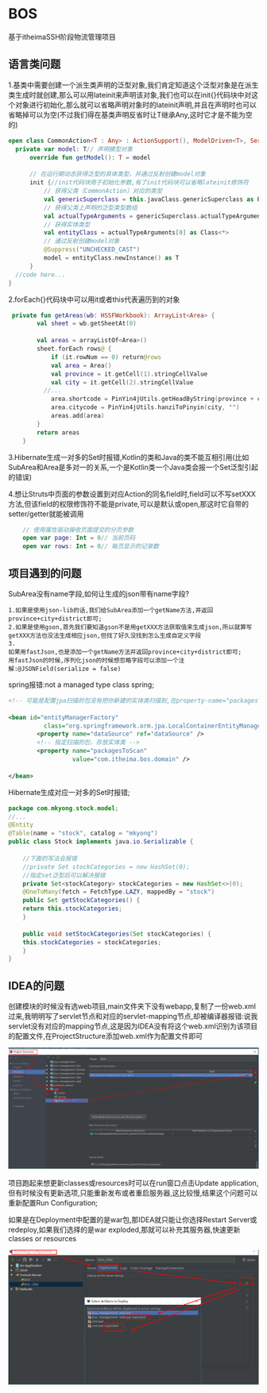 # BOS
基于itheimaSSH阶段物流管理项目


## 语言类问题

1.基类中需要创建一个派生类声明的泛型对象,我们肯定知道这个泛型对象是在派生类生成时就创建,那么可以用lateinit来声明该对象,我们也可以在init{}代码块中对这个对象进行初始化,那么就可以省略声明对象时的lateinit声明,并且在声明时也可以省略掉可以为空(不过我们得在基类声明反省时让T继承Any,这时它才是不能为空的)

```kotlin
open class CommonAction<T : Any> : ActionSupport(), ModelDriven<T>, ServletResponseAware {
  private var model: T// 声明模型对象
      override fun getModel(): T = model

      // 在运行期动态获得泛型的具体类型，并通过反射创建model对象
      init {//init代码块用于初始化参数,有了init代码块可以省略lateinit修饰符
          // 获得父类（CommonAction）对应的类型
          val genericSuperclass = this.javaClass.genericSuperclass as ParameterizedType
          // 获得父类上声明的泛型类型数组
          val actualTypeArguments = genericSuperclass.actualTypeArguments
          // 获得实体类型
          val entityClass = actualTypeArguments[0] as Class<*>
          // 通过反射创建model对象
          @Suppress("UNCHECKED_CAST")
          model = entityClass.newInstance() as T
      }
  //code here...
}
```



2.forEach{}代码块中可以用it或者this代表遍历到的对象

```kotlin
 private fun getAreas(wb: HSSFWorkbook): ArrayList<Area> {
        val sheet = wb.getSheetAt(0)

        val areas = arrayListOf<Area>()
        sheet.forEach rows@ {
            if (it.rowNum == 0) return@rows
            val area = Area()
            val province = it.getCell(1).stringCellValue
            val city = it.getCell(2).stringCellValue           
          //...
            area.shortcode = PinYin4jUtils.getHeadByString(province + city + district).joinToString("")
            area.citycode = PinYin4jUtils.hanziToPinyin(city, "")
            areas.add(area)
        }
        return areas
    }
```



3.Hibernate生成一对多的Set时报错,Kotlin的类和Java的类不能互相引用(比如SubArea和Area是多对一的关系,一个是Kotlin类一个Java类会报一个Set泛型引起的错误)



4.想让Struts中页面的参数设置到对应Action的同名field时,field可以不写setXXX方法,但该field的权限修饰符不能是private,可以是默认或open,那这时它自带的setter/getter就能被调用

```kotlin
   	// 使用属性驱动接收页面提交的分页参数
    open var page: Int = 0// 当前页码
    open var rows: Int = 0// 每页显示的记录数
```





## 项目遇到的问题



SubArea没有name字段,如何让生成的json带有name字段?

```
1.如果是使用json-lib的话,我们给SubArea添加一个getName方法,并返回province+city+district即可;
2.如果是使用gson,首先我们要知道gson不是用getXXX方法获取值来生成json,所以就算写getXXX方法也没法生成相应json,但找了好久没找到怎么生成自定义字段
3.
如果用fastJson,也是添加一个getName方法并返回province+city+district即可;
用fastJson的时候,序列化json的时候想忽略字段可以添加一个注解:@JSONField(serialize = false)
```



spring报错:not a managed type class spring;

```xml
<!-- 可能是配置jpa扫描的包没有把你新建的实体类扫描到,在property-name="packagesToScan"指定一下你的实体类位置 -->

<bean id="entityManagerFactory"
          class="org.springframework.orm.jpa.LocalContainerEntityManagerFactoryBean">
        <property name="dataSource" ref="dataSource" />
        <!-- 指定扫描的包，存放实体类 -->
        <property name="packagesToScan"
                  value="com.itheima.bos.domain" />

</bean>
```



Hibernate生成对应一对多的Set时报错;

```java
package com.mkyong.stock.model;
//...
@Entity
@Table(name = "stock", catalog = "mkyong")
public class Stock implements java.io.Serializable {

    //下面的写法会报错
    //private Set stockCategories = new HashSet(0);
    //指定set泛型后可以解决报错
	private Set<stockCategory> stockCategories = new HashSet<>(0);
    @OneToMany(fetch = FetchType.LAZY, mappedBy = "stock")
    public Set getStockCategories() {
	return this.stockCategories;
    }

    public void setStockCategories(Set stockCategories) {
	this.stockCategories = stockCategories;
    }
}
```







## IDEA的问题

创建模块的时候没有选web项目,main文件夹下没有webapp,复制了一份web.xml过来,我明明写了servlet节点和对应的servlet-mapping节点,却被编译器报错:说我servlet没有对应的mapping节点,这是因为IDEA没有将这个web.xml识别为该项目的配置文件,在ProjectStructure添加web.xml作为配置文件即可

![servletneedmapping](/mdsrc/servletneedmapping.png)



项目跑起来想更新classes或resources时可以在run窗口点击Update application,但有时候没有更新选项,只能重新发布或者重启服务器,这比较慢,结果这个问题可以重新配置Run Configuration;

如果是在Deployment中配置的是war包,那IDEA就只能让你选择Restart Server或redeploy,如果我们选择的是war exploded,那就可以补充其服务器,快速更新classes or resources

![servletneedmapping](/mdsrc/updateclasses.png)

